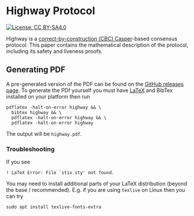 # Highway Protocol

[![License: CC BY-SA4.0](https://img.shields.io/badge/License-CC%20BY--SA%204.0-lightgrey.svg)](https://creativecommons.org/licenses/by-sa/4.0/)

Highway is a [correct-by-construction (CBC) Casper](https://github.com/cbc-casper/cbc-casper-paper)-based
consensus protocol. This paper contains the mathematical description of the protocol,
including its safety and liveness proofs.

## Generating PDF

A pre-generated version of the PDF can be found on the
[GitHub releases page](https://github.com/CasperLabs/highway/releases).
To generate the PDf yourself you must have
[LaTeX](https://www.latex-project.org/get/#tex-distributions) and
BibTex installed on your platform then run

```shell
pdflatex -halt-on-error highway && \
  bibtex highway && \
  pdflatex -halt-on-error highway && \
  pdflatex -halt-on-error highway
```

The output will be `highway.pdf`.

### Troubleshooting

If you see

```
! LaTeX Error: File `stix.sty' not found.
```

You may need to install additional parts of your LaTeX distribution (beyond the
base / recommended). E.g. if you are using `texlive` on Linux then you can try

```shell
sudo apt install texlive-fonts-extra
```
